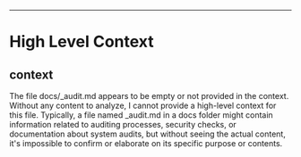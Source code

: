 

  ---
# High Level Context
## context
The file docs/_audit.md appears to be empty or not provided in the context. Without any content to analyze, I cannot provide a high-level context for this file. Typically, a file named _audit.md in a docs folder might contain information related to auditing processes, security checks, or documentation about system audits, but without seeing the actual content, it's impossible to confirm or elaborate on its specific purpose or contents.

  